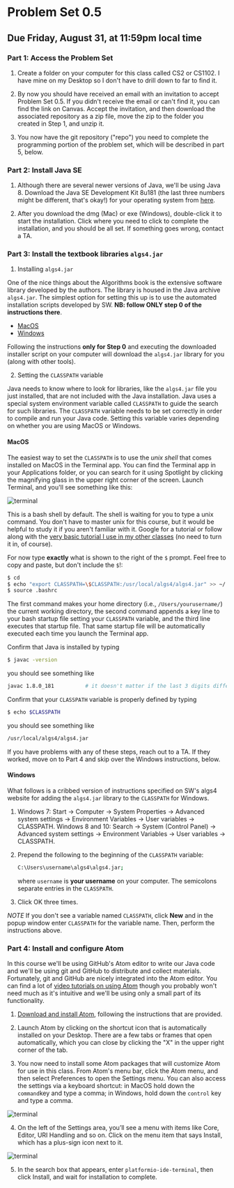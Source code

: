 # Problem Set 0.5

## Due Friday, August 31, at 11:59pm local time

### Part 1: Access the Problem Set

1. Create a folder on your computer for this class called CS2 or CS1102. I have mine on my Desktop so I don't have to drill down to far to find it.

2. By now you should have received an email with an invitation to accept Problem Set 0.5. If you didn't receive the email or can't find it, you can find the link on Canvas. Accept the invitation, and then download the associated repository as a zip file, move the zip to the folder you created in Step 1, and unzip it.

3. You now have the git repository ("repo") you need to complete the programming portion of the problem set, which will be described in part 5, below. 

### Part 2: Install Java SE

1. Although there are several newer versions of Java, we'll be using Java 8. Download the Java SE Development Kit 8u181 (the last three numbers might be different, that's okay!) for your operating system from [here](http://www.oracle.com/technetwork/java/javase/downloads/jdk8-downloads-2133151.html).

2. After you download the dmg (Mac) or exe (Windows), double-click it to start the installation. Click where you need to click to complete the installation, and you should be all set. If something goes wrong, contact a TA. 

### Part 3: Install the textbook libraries `algs4.jar`

1. Installing `algs4.jar`

One of the nice things about the Algorithms book is the extensive software library developed by the authors. The library is housed in the Java archive `algs4.jar`.  The simplest option for setting this up is to use the automated installation scripts developed by SW. **NB: follow ONLY step 0 of the instructions there**.

+ [MacOS](https://algs4.cs.princeton.edu/mac/)
+ [Windows](https://algs4.cs.princeton.edu/windows/)

Following the instructions **only for Step 0** and executing the downloaded installer script on your computer will download the `algs4.jar` library for you (along with other tools).

2. Setting the `CLASSPATH` variable

Java needs to know where to look for libraries, like the `algs4.jar` file you just installed, that are not included with the Java installation. Java uses a special system environment variable called `CLASSPATH` to guide the search for such libraries. The `CLASSPATH` variable needs to be set correctly in order to compile and run your Java code. Setting this variable varies depending on whether you are using MacOS or Windows.

#### MacOS

The easiest way to set the `CLASSPATH` is to use the *unix shell* that comes installed on MacOS in the Terminal app. You can find the Terminal app in your Applications folder, or you can search for it using Spotlight by clicking the magnifying glass in the upper right corner of the screen. Launch Terminal, and you'll see something like this: 

![terminal](terminal.png)

This is a bash shell by default. The shell is waiting for you to type a unix command. You don't have to master unix for this course, but it would be helpful to study it if you aren't familiar with it. Google for a tutorial or follow along with the [very basic tutorial I use in my other classes](https://people.rit.edu/emilypx/lab1.html) (no need to turn it in, of course).

For now type **exactly** what is shown to the right of the `$` prompt. Feel free to copy and paste, but don't include the `$`!:

```bash
$ cd
$ echo "export CLASSPATH=\$CLASSPATH:/usr/local/algs4/algs4.jar" >> ~/.bashrc
$ source .bashrc
```

The first command makes your home directory (i.e.,  `/Users/yourusername/`) the current working directory, the second command appends a key line to your bash startup file setting your `CLASSPATH` variable, and the third line executes that startup file. That same startup file will be automatically executed each time you launch the Terminal app.

Confirm that Java is installed by typing

```bash
$ javac -version
```

you should see something like

```bash
javac 1.8.0_181          # it doesn't matter if the last 3 digits differ
```

Confirm that your `CLASSPATH` variable is properly defined by typing

```bash
$ echo $CLASSPATH
```

you should see something like

```bash
/usr/local/algs4/algs4.jar
```

If you have problems with any of these steps, reach out to a TA. If they worked, move on to Part 4 and skip over the Windows instructions, below.

#### Windows

What follows is a cribbed version of instructions specified on SW's algs4 website for adding the `algs4.jar` library to the `CLASSPATH` for Windows. 

1. Windows 7: Start -> Computer -> System Properties -> Advanced system settings -> Environment Variables -> User variables -> CLASSPATH. Windows 8 and 10: Search -> System (Control Panel) -> Advanced system settings -> Environment Variables -> User variables -> CLASSPATH.

2. Prepend the following to the beginning of the `CLASSPATH` variable: 

   ```bash
   C:\Users\username\algs4\algs4.jar;
   ```

   where `username` is **your username** on your computer. The semicolons separate entries in the `CLASSPATH`.

3. Click OK three times. 

*NOTE* If you don't see a variable named `CLASSPATH`, click **New** and in the popup window enter `CLASSPATH` for the variable name. Then, perform the instructions above.

### Part 4: Install and configure Atom

In this course we'll be using GitHub's Atom editor to write our Java code and we'll be using git and GitHub to distribute and collect materials. Fortunately, git and GitHub are nicely integrated into the Atom editor. You can find a lot of [video tutorials on using Atom](https://www.leveluptutorials.com/tutorials/atom-editor-tutorials) though you probably won't need much as it's intuitive and we'll be using only a small part of its functionality.

1. [Download and install Atom](https://atom.io), following the instructions that are provided.

2. Launch Atom by clicking on the shortcut icon that is automatically installed on your Desktop. There are a few tabs or frames that open automatically, which you can close by clicking the "X" in the upper right corner of the tab.

3. You now need to install some Atom packages that will customize Atom for use in this class. From Atom's menu bar, click the Atom menu, and then select Preferences to open the Settings menu. You can also access the settings via a keyboard shortcut: in MacOS hold down the ``command``key and type a comma; in Windows, hold down the ``control`` key and type a comma.

![terminal](atommenu.png)

4. On the left of the Settings area, you’ll see a menu with items like Core, Editor, URI Handling and so on. Click on the menu item that says Install, which has a plus-sign icon next to it.

![terminal](install.png)

5. In the search box that appears, enter ``platformio-ide-terminal``, then click Install, and wait for installation to complete.
